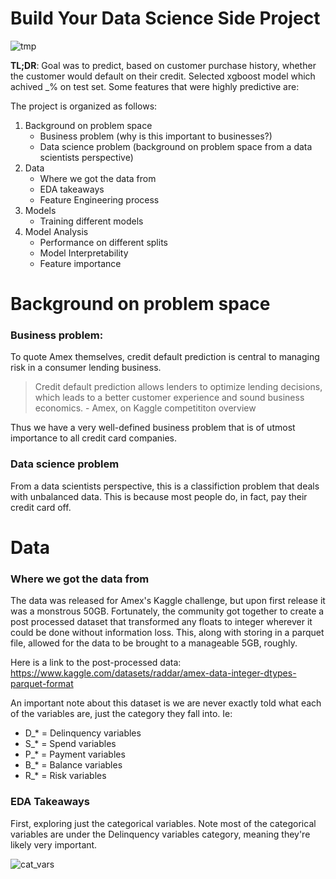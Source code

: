 # Build Your Data Science Side Project

![tmp](https://user-images.githubusercontent.com/77211520/214369609-0b1c2e09-f8fe-4582-8fa0-fa79130f7303.png)

**TL;DR**: Goal was to predict, based on customer purchase history, whether the customer would default on their credit. Selected xgboost model which achived _% on test set. Some features that were highly predictive are:

The project is organized as follows:
1. Background on problem space
    - Business problem (why is this important to businesses?)
    - Data science problem (background on problem space from a data scientists perspective)
2. Data
    - Where we got the data from
    - EDA takeaways
    - Feature Engineering process
3. Models
    - Training different models
4. Model Analysis
    - Performance on different splits
    - Model Interpretability
    - Feature importance

# Background on problem space
### Business problem:
To quote Amex themselves, credit default prediction is central to managing risk in a consumer lending business. 

> Credit default prediction allows lenders to optimize lending decisions, which leads to a better customer experience and sound business economics. - Amex, on Kaggle competititon overview

Thus we have a very well-defined business problem that is of utmost importance to all credit card companies.

### Data science problem
From a data scientists perspective, this is a classifiction problem that deals with unbalanced data. This is because most people do, in fact, pay their credit card
off. 

# Data
### Where we got the data from
The data was released for Amex's Kaggle challenge, but upon first release it was a monstrous 50GB. Fortunately, the community got together to create a post processed
dataset that transformed any floats to integer wherever it could be done without information loss. This, along with storing in a parquet file, allowed for the data to 
be brought to a manageable 5GB, roughly.

Here is a link to the post-processed data: https://www.kaggle.com/datasets/raddar/amex-data-integer-dtypes-parquet-format

An important note about this dataset is we are never exactly told what each of the variables are, just the category they fall into.
Ie:
- D_* = Delinquency variables
- S_* = Spend variables
- P_* = Payment variables
- B_* = Balance variables
- R_* = Risk variables

### EDA Takeaways
First, exploring just the categorical variables. Note most of the categorical variables are under the Delinquency variables category, meaning they're likely very 
important.

![cat_vars](https://user-images.githubusercontent.com/77211520/214881916-9d6545a1-93e9-405f-b64d-68c2c1d7f211.png)




